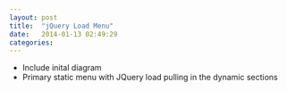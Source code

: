 ```yaml
---
layout: post
title:  "jQuery Load Menu"
date:   2014-01-13 02:49:29
categories: 
---
```


* Include inital diagram
* Primary static menu with JQuery load pulling in the dynamic sections